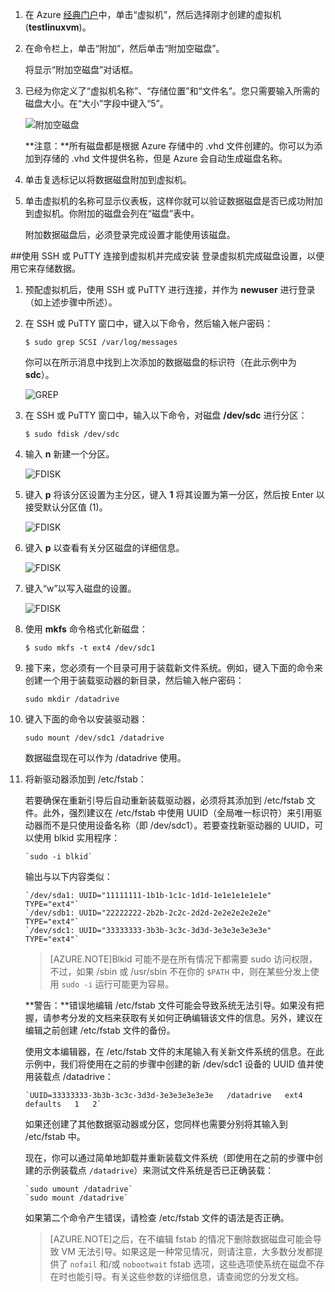 1. 在 Azure [经典门户](http://manage.windowsazure.cn)中，单击“虚拟机”，然后选择刚才创建的虚拟机 (**testlinuxvm**)。

2. 在命令栏上，单击“附加”，然后单击“附加空磁盘”。

	将显示“附加空磁盘”对话框。


3. 已经为你定义了“虚拟机名称”、“存储位置”和“文件名”。您只需要输入所需的磁盘大小。在“大小”字段中键入“5”。

	![附加空磁盘][Image2]

	**注意：**所有磁盘都是根据 Azure 存储中的 .vhd 文件创建的。你可以为添加到存储的 .vhd 文件提供名称，但是 Azure 会自动生成磁盘名称。

4. 单击复选标记以将数据磁盘附加到虚拟机。

5. 单击虚拟机的名称可显示仪表板，这样你就可以验证数据磁盘是否已成功附加到虚拟机。你附加的磁盘会列在“磁盘”表中。

	附加数据磁盘后，必须登录完成设置才能使用该磁盘。

##使用 SSH 或 PuTTY 连接到虚拟机并完成安装
登录虚拟机完成磁盘设置，以便用它来存储数据。

1. 预配虚拟机后，使用 SSH 或 PuTTY 进行连接，并作为 **newuser** 进行登录（如上述步骤中所述）。	


2. 在 SSH 或 PuTTY 窗口中，键入以下命令，然后输入帐户密码：

	`$ sudo grep SCSI /var/log/messages`

	你可以在所示消息中找到上次添加的数据磁盘的标识符（在此示例中为 **sdc**）。

	![GREP][Image4]


3. 在 SSH 或 PuTTY 窗口中，输入以下命令，对磁盘 **/dev/sdc** 进行分区：

	`$ sudo fdisk /dev/sdc`


4. 输入 **n** 新建一个分区。

	![FDISK][Image5]


5. 键入 **p** 将该分区设置为主分区，键入 **1** 将其设置为第一分区，然后按 Enter 以接受默认分区值 (1)。

	![FDISK][Image6]


6. 键入 **p** 以查看有关分区磁盘的详细信息。

	![FDISK][Image7]


7. 键入“w”以写入磁盘的设置。

	![FDISK][Image8]


8. 使用 **mkfs** 命令格式化新磁盘：

	`$ sudo mkfs -t ext4 /dev/sdc1`

9. 接下来，您必须有一个目录可用于装载新文件系统。例如，键入下面的命令来创建一个用于装载驱动器的新目录，然后输入帐户密码：

	`sudo mkdir /datadrive`


10. 键入下面的命令以安装驱动器：

	`sudo mount /dev/sdc1 /datadrive`

	数据磁盘现在可以作为 /datadrive 使用。


11. 将新驱动器添加到 /etc/fstab：

	若要确保在重新引导后自动重新装载驱动器，必须将其添加到 /etc/fstab 文件。此外，强烈建议在 /etc/fstab 中使用 UUID（全局唯一标识符）来引用驱动器而不是只使用设备名称（即 /dev/sdc1）。若要查找新驱动器的 UUID，可以使用 blkid 实用程序：
	
		`sudo -i blkid`

	输出与以下内容类似：

		`/dev/sda1: UUID="11111111-1b1b-1c1c-1d1d-1e1e1e1e1e1e" TYPE="ext4"`
		`/dev/sdb1: UUID="22222222-2b2b-2c2c-2d2d-2e2e2e2e2e2e" TYPE="ext4"`
		`/dev/sdc1: UUID="33333333-3b3b-3c3c-3d3d-3e3e3e3e3e3e" TYPE="ext4"`

	>[AZURE.NOTE]Blkid 可能不是在所有情况下都需要 sudo 访问权限，不过，如果 /sbin 或 /usr/sbin 不在你的 `$PATH` 中，则在某些分发上使用 `sudo -i` 运行可能更为容易。

	**警告：**错误地编辑 /etc/fstab 文件可能会导致系统无法引导。如果没有把握，请参考分发的文档来获取有关如何正确编辑该文件的信息。另外，建议在编辑之前创建 /etc/fstab 文件的备份。

	使用文本编辑器，在 /etc/fstab 文件的末尾输入有关新文件系统的信息。在此示例中，我们将使用在之前的步骤中创建的新 /dev/sdc1 设备的 UUID 值并使用装载点 /datadrive：

		`UUID=33333333-3b3b-3c3c-3d3d-3e3e3e3e3e3e   /datadrive   ext4   defaults   1   2`

	如果还创建了其他数据驱动器或分区，您同样也需要分别将其输入到 /etc/fstab 中。

	现在，你可以通过简单地卸载并重新装载文件系统（即使用在之前的步骤中创建的示例装载点 `/datadrive`）来测试文件系统是否已正确装载：

		`sudo umount /datadrive`
		`sudo mount /datadrive`

	如果第二个命令产生错误，请检查 /etc/fstab 文件的语法是否正确。


	>[AZURE.NOTE]之后，在不编辑 fstab 的情况下删除数据磁盘可能会导致 VM 无法引导。如果这是一种常见情况，则请注意，大多数分发都提供了 `nofail` 和/或 `nobootwait` fstab 选项，这些选项使系统在磁盘不存在时也能引导。有关这些参数的详细信息，请查阅您的分发文档。


[Image2]: ./media/attach-data-disk-centos-vm-in-portal/AttachDataDiskLinuxVM2.png
[Image4]: ./media/attach-data-disk-centos-vm-in-portal/GrepScsiMessages.png
[Image5]: ./media/attach-data-disk-centos-vm-in-portal/fdisk1.png
[Image6]: ./media/attach-data-disk-centos-vm-in-portal/fdisk2.png
[Image7]: ./media/attach-data-disk-centos-vm-in-portal/fdisk3.png
[Image8]: ./media/attach-data-disk-centos-vm-in-portal/fdisk4.png
[Image9]: ./media/attach-data-disk-centos-vm-in-portal/mkfs.png

<!---HONumber=Mooncake_1207_2015-->